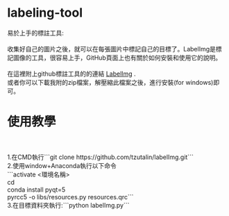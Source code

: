 # labeling-tool
易於上手的標註工具:
<br>
<br>收集好自己的圖片之後，就可以在每張圖片中標記自己的目標了。LabelImg是標記圖像的工具，很容易上手，GitHub頁面上也有關於如何安裝和使用它的說明。
<br>
<br>在這裡附上github標註工具的的連結 [LabelImg](https://github.com/tzutalin/labelImg "labelImg") .
<br>或者你可以下載我附的zip檔案，解壓縮此檔案之後，進行安裝(for windows)即可。
<br>
# 使用教學
<br>
<br>1.在CMD執行```git clone https://github.com/tzutalin/labelImg.git```
<br>2.使用window+Anaconda執行以下命令
<br>  ```activate <環境名稱>
<br>  cd <labelImg目標資料夾>
<br>  conda install pyqt=5
<br>  pyrcc5 -o libs/resources.py resources.qrc```
<br>3.在目標資料夾執行:```python labelImg.py```
